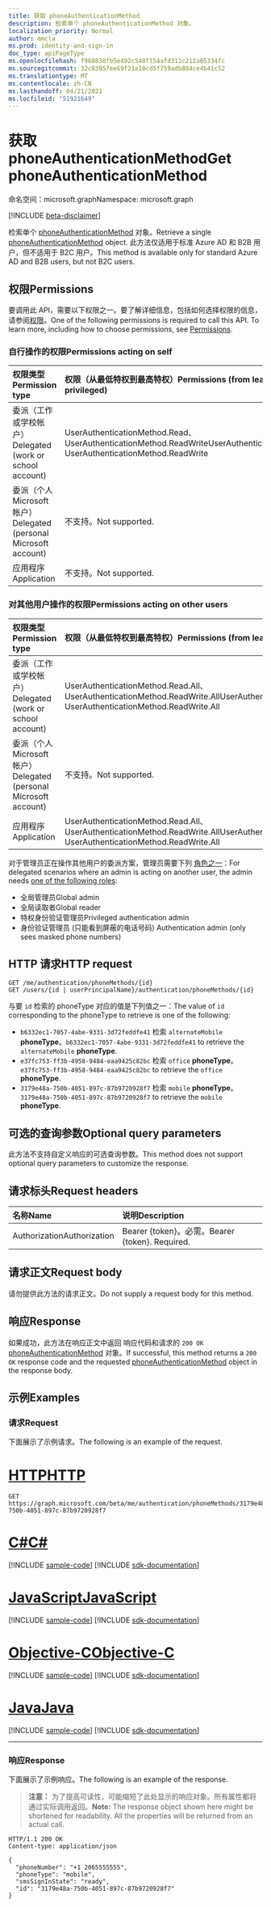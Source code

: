 ```yaml
---
title: 获取 phoneAuthenticationMethod
description: 检索单个 phoneAuthenticationMethod 对象。
localization_priority: Normal
author: mmcla
ms.prod: identity-and-sign-in
doc_type: apiPageType
ms.openlocfilehash: f968838fb5e492c548f154afd311c212a05334fc
ms.sourcegitcommit: 32c83957ee69f21a10cd5f759adb884ce4b41c52
ms.translationtype: MT
ms.contentlocale: zh-CN
ms.lasthandoff: 04/21/2021
ms.locfileid: "51921649"
---
```

# <a name="get-phoneauthenticationmethod"></a><span data-ttu-id="8352d-103">获取 phoneAuthenticationMethod</span><span class="sxs-lookup"><span data-stu-id="8352d-103">Get phoneAuthenticationMethod</span></span>

<span data-ttu-id="8352d-104">命名空间：microsoft.graph</span><span class="sxs-lookup"><span data-stu-id="8352d-104">Namespace: microsoft.graph</span></span>

[!INCLUDE [beta-disclaimer](../../includes/beta-disclaimer.md)]

<span data-ttu-id="8352d-105">检索单个 [phoneAuthenticationMethod](../resources/phoneauthenticationmethod.md) 对象。</span><span class="sxs-lookup"><span data-stu-id="8352d-105">Retrieve a single [phoneAuthenticationMethod](../resources/phoneauthenticationmethod.md) object.</span></span> <span data-ttu-id="8352d-106">此方法仅适用于标准 Azure AD 和 B2B 用户，但不适用于 B2C 用户。</span><span class="sxs-lookup"><span data-stu-id="8352d-106">This method is available only for standard Azure AD and B2B users, but not B2C users.</span></span>

## <a name="permissions"></a><span data-ttu-id="8352d-107">权限</span><span class="sxs-lookup"><span data-stu-id="8352d-107">Permissions</span></span>

<span data-ttu-id="8352d-p102">要调用此 API，需要以下权限之一。要了解详细信息，包括如何选择权限的信息，请参阅[权限](/graph/permissions-reference)。</span><span class="sxs-lookup"><span data-stu-id="8352d-p102">One of the following permissions is required to call this API. To learn more, including how to choose permissions, see [Permissions](/graph/permissions-reference).</span></span>

### <a name="permissions-acting-on-self"></a><span data-ttu-id="8352d-110">自行操作的权限</span><span class="sxs-lookup"><span data-stu-id="8352d-110">Permissions acting on self</span></span>

|<span data-ttu-id="8352d-111">权限类型</span><span class="sxs-lookup"><span data-stu-id="8352d-111">Permission type</span></span>      | <span data-ttu-id="8352d-112">权限（从最低特权到最高特权）</span><span class="sxs-lookup"><span data-stu-id="8352d-112">Permissions (from least to most privileged)</span></span>              |
|:---------------------------------------|:-------------------------|
| <span data-ttu-id="8352d-113">委派（工作或学校帐户）</span><span class="sxs-lookup"><span data-stu-id="8352d-113">Delegated (work or school account)</span></span>     | <span data-ttu-id="8352d-114">UserAuthenticationMethod.Read、UserAuthenticationMethod.ReadWrite</span><span class="sxs-lookup"><span data-stu-id="8352d-114">UserAuthenticationMethod.Read, UserAuthenticationMethod.ReadWrite</span></span> |
| <span data-ttu-id="8352d-115">委派（个人 Microsoft 帐户）</span><span class="sxs-lookup"><span data-stu-id="8352d-115">Delegated (personal Microsoft account)</span></span> | <span data-ttu-id="8352d-116">不支持。</span><span class="sxs-lookup"><span data-stu-id="8352d-116">Not supported.</span></span> |
| <span data-ttu-id="8352d-117">应用程序</span><span class="sxs-lookup"><span data-stu-id="8352d-117">Application</span></span>                            | <span data-ttu-id="8352d-118">不支持。</span><span class="sxs-lookup"><span data-stu-id="8352d-118">Not supported.</span></span> |

### <a name="permissions-acting-on-other-users"></a><span data-ttu-id="8352d-119">对其他用户操作的权限</span><span class="sxs-lookup"><span data-stu-id="8352d-119">Permissions acting on other users</span></span>

|<span data-ttu-id="8352d-120">权限类型</span><span class="sxs-lookup"><span data-stu-id="8352d-120">Permission type</span></span>      | <span data-ttu-id="8352d-121">权限（从最低特权到最高特权）</span><span class="sxs-lookup"><span data-stu-id="8352d-121">Permissions (from least to most privileged)</span></span>              |
|:---------------------------------------|:-------------------------|
| <span data-ttu-id="8352d-122">委派（工作或学校帐户）</span><span class="sxs-lookup"><span data-stu-id="8352d-122">Delegated (work or school account)</span></span>     | <span data-ttu-id="8352d-123">UserAuthenticationMethod.Read.All、UserAuthenticationMethod.ReadWrite.All</span><span class="sxs-lookup"><span data-stu-id="8352d-123">UserAuthenticationMethod.Read.All, UserAuthenticationMethod.ReadWrite.All</span></span> |
| <span data-ttu-id="8352d-124">委派（个人 Microsoft 帐户）</span><span class="sxs-lookup"><span data-stu-id="8352d-124">Delegated (personal Microsoft account)</span></span> | <span data-ttu-id="8352d-125">不支持。</span><span class="sxs-lookup"><span data-stu-id="8352d-125">Not supported.</span></span> |
| <span data-ttu-id="8352d-126">应用程序</span><span class="sxs-lookup"><span data-stu-id="8352d-126">Application</span></span>                            | <span data-ttu-id="8352d-127">UserAuthenticationMethod.Read.All、UserAuthenticationMethod.ReadWrite.All</span><span class="sxs-lookup"><span data-stu-id="8352d-127">UserAuthenticationMethod.Read.All, UserAuthenticationMethod.ReadWrite.All</span></span> |

<span data-ttu-id="8352d-128">对于管理员正在操作其他用户的委派方案，管理员需要下列 [角色之一](/azure/active-directory/users-groups-roles/directory-assign-admin-roles#available-roles)：</span><span class="sxs-lookup"><span data-stu-id="8352d-128">For delegated scenarios where an admin is acting on another user, the admin needs [one of the following roles](/azure/active-directory/users-groups-roles/directory-assign-admin-roles#available-roles):</span></span>
* <span data-ttu-id="8352d-129">全局管理员</span><span class="sxs-lookup"><span data-stu-id="8352d-129">Global admin</span></span>
* <span data-ttu-id="8352d-130">全局读取者</span><span class="sxs-lookup"><span data-stu-id="8352d-130">Global reader</span></span>
* <span data-ttu-id="8352d-131">特权身份验证管理员</span><span class="sxs-lookup"><span data-stu-id="8352d-131">Privileged authentication admin</span></span>
* <span data-ttu-id="8352d-132">身份验证管理员 (只能看到屏蔽的电话号码) </span><span class="sxs-lookup"><span data-stu-id="8352d-132">Authentication admin (only sees masked phone numbers)</span></span>

## <a name="http-request"></a><span data-ttu-id="8352d-133">HTTP 请求</span><span class="sxs-lookup"><span data-stu-id="8352d-133">HTTP request</span></span>

<!-- { "blockType": "ignored" } -->

```http
GET /me/authentication/phoneMethods/{id}
GET /users/{id | userPrincipalName}/authentication/phoneMethods/{id}
```
<span data-ttu-id="8352d-134">与要 `id` 检索的 phoneType 对应的值是下列值之一：</span><span class="sxs-lookup"><span data-stu-id="8352d-134">The value of `id` corresponding to the phoneType to retrieve is one of the following:</span></span>
+ <span data-ttu-id="8352d-135">`b6332ec1-7057-4abe-9331-3d72feddfe41` 检索 `alternateMobile` **phoneType**。</span><span class="sxs-lookup"><span data-stu-id="8352d-135">`b6332ec1-7057-4abe-9331-3d72feddfe41` to retrieve the `alternateMobile` **phoneType**.</span></span>
+ <span data-ttu-id="8352d-136">`e37fc753-ff3b-4958-9484-eaa9425c82bc` 检索 `office` **phoneType**。</span><span class="sxs-lookup"><span data-stu-id="8352d-136">`e37fc753-ff3b-4958-9484-eaa9425c82bc` to retrieve the `office` **phoneType**.</span></span>
+ <span data-ttu-id="8352d-137">`3179e48a-750b-4051-897c-87b9720928f7` 检索 `mobile` **phoneType**。</span><span class="sxs-lookup"><span data-stu-id="8352d-137">`3179e48a-750b-4051-897c-87b9720928f7` to retrieve the `mobile` **phoneType**.</span></span>

## <a name="optional-query-parameters"></a><span data-ttu-id="8352d-138">可选的查询参数</span><span class="sxs-lookup"><span data-stu-id="8352d-138">Optional query parameters</span></span>

<span data-ttu-id="8352d-139">此方法不支持自定义响应的可选查询参数。</span><span class="sxs-lookup"><span data-stu-id="8352d-139">This method does not support optional query parameters to customize the response.</span></span>

## <a name="request-headers"></a><span data-ttu-id="8352d-140">请求标头</span><span class="sxs-lookup"><span data-stu-id="8352d-140">Request headers</span></span>

| <span data-ttu-id="8352d-141">名称</span><span class="sxs-lookup"><span data-stu-id="8352d-141">Name</span></span>      |<span data-ttu-id="8352d-142">说明</span><span class="sxs-lookup"><span data-stu-id="8352d-142">Description</span></span>|
|:----------|:----------|
| <span data-ttu-id="8352d-143">Authorization</span><span class="sxs-lookup"><span data-stu-id="8352d-143">Authorization</span></span> | <span data-ttu-id="8352d-p103">Bearer {token}。必需。</span><span class="sxs-lookup"><span data-stu-id="8352d-p103">Bearer {token}. Required.</span></span> |

## <a name="request-body"></a><span data-ttu-id="8352d-146">请求正文</span><span class="sxs-lookup"><span data-stu-id="8352d-146">Request body</span></span>

<span data-ttu-id="8352d-147">请勿提供此方法的请求正文。</span><span class="sxs-lookup"><span data-stu-id="8352d-147">Do not supply a request body for this method.</span></span>

## <a name="response"></a><span data-ttu-id="8352d-148">响应</span><span class="sxs-lookup"><span data-stu-id="8352d-148">Response</span></span>

<span data-ttu-id="8352d-149">如果成功，此方法在响应正文中返回 响应代码和请求的 `200 OK` [phoneAuthenticationMethod](../resources/phoneauthenticationmethod.md) 对象。</span><span class="sxs-lookup"><span data-stu-id="8352d-149">If successful, this method returns a `200 OK` response code and the requested [phoneAuthenticationMethod](../resources/phoneauthenticationmethod.md) object in the response body.</span></span>

## <a name="examples"></a><span data-ttu-id="8352d-150">示例</span><span class="sxs-lookup"><span data-stu-id="8352d-150">Examples</span></span>

### <a name="request"></a><span data-ttu-id="8352d-151">请求</span><span class="sxs-lookup"><span data-stu-id="8352d-151">Request</span></span>

<span data-ttu-id="8352d-152">下面展示了示例请求。</span><span class="sxs-lookup"><span data-stu-id="8352d-152">The following is an example of the request.</span></span>

# <a name="http"></a>[<span data-ttu-id="8352d-153">HTTP</span><span class="sxs-lookup"><span data-stu-id="8352d-153">HTTP</span></span>](#tab/http)
<!-- {
  "blockType": "request",
  "name": "get_phoneauthenticationmethod"
}-->

```msgraph-interactive
GET https://graph.microsoft.com/beta/me/authentication/phoneMethods/3179e48a-750b-4051-897c-87b9720928f7
```
# <a name="c"></a>[<span data-ttu-id="8352d-154">C#</span><span class="sxs-lookup"><span data-stu-id="8352d-154">C#</span></span>](#tab/csharp)
[!INCLUDE [sample-code](../includes/snippets/csharp/get-phoneauthenticationmethod-csharp-snippets.md)]
[!INCLUDE [sdk-documentation](../includes/snippets/snippets-sdk-documentation-link.md)]

# <a name="javascript"></a>[<span data-ttu-id="8352d-155">JavaScript</span><span class="sxs-lookup"><span data-stu-id="8352d-155">JavaScript</span></span>](#tab/javascript)
[!INCLUDE [sample-code](../includes/snippets/javascript/get-phoneauthenticationmethod-javascript-snippets.md)]
[!INCLUDE [sdk-documentation](../includes/snippets/snippets-sdk-documentation-link.md)]

# <a name="objective-c"></a>[<span data-ttu-id="8352d-156">Objective-C</span><span class="sxs-lookup"><span data-stu-id="8352d-156">Objective-C</span></span>](#tab/objc)
[!INCLUDE [sample-code](../includes/snippets/objc/get-phoneauthenticationmethod-objc-snippets.md)]
[!INCLUDE [sdk-documentation](../includes/snippets/snippets-sdk-documentation-link.md)]

# <a name="java"></a>[<span data-ttu-id="8352d-157">Java</span><span class="sxs-lookup"><span data-stu-id="8352d-157">Java</span></span>](#tab/java)
[!INCLUDE [sample-code](../includes/snippets/java/get-phoneauthenticationmethod-java-snippets.md)]
[!INCLUDE [sdk-documentation](../includes/snippets/snippets-sdk-documentation-link.md)]

---


### <a name="response"></a><span data-ttu-id="8352d-158">响应</span><span class="sxs-lookup"><span data-stu-id="8352d-158">Response</span></span>

<span data-ttu-id="8352d-159">下面展示了示例响应。</span><span class="sxs-lookup"><span data-stu-id="8352d-159">The following is an example of the response.</span></span>

> <span data-ttu-id="8352d-p104">**注意：** 为了提高可读性，可能缩短了此处显示的响应对象。所有属性都将通过实际调用返回。</span><span class="sxs-lookup"><span data-stu-id="8352d-p104">**Note:** The response object shown here might be shortened for readability. All the properties will be returned from an actual call.</span></span>

<!-- {
  "blockType": "response",
  "truncated": true,
  "@odata.type": "microsoft.graph.phoneAuthenticationMethod"
} -->

```http
HTTP/1.1 200 OK
Content-type: application/json

{
  "phoneNumber": "+1 2065555555",
  "phoneType": "mobile",
  "smsSignInState": "ready",
  "id": "3179e48a-750b-4051-897c-87b9720928f7"
}
```

<!-- uuid: 16cd6b66-4b1a-43a1-adaf-3a886856ed98
2019-02-04 14:57:30 UTC -->
<!-- {
  "type": "#page.annotation",
  "description": "Get phoneAuthenticationMethod",
  "keywords": "",
  "section": "documentation",
  "tocPath": ""
}-->

